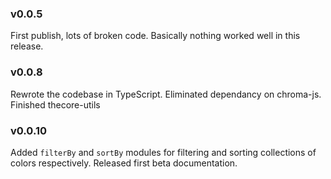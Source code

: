 ### v0.0.5

First publish, lots of broken code. Basically nothing worked well in this release.

### v0.0.8

Rewrote the codebase in TypeScript. Eliminated dependancy on chroma-js. Finished thecore-utils

### v0.0.10

Added `filterBy` and `sortBy` modules for filtering and sorting collections of colors respectively. Released first beta documentation.
